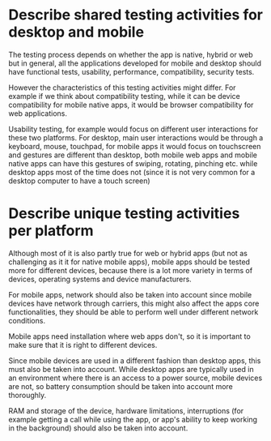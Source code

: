 # Describe shared testing activities for desktop and mobile

The testing process depends on whether the app is native, hybrid or web but in general, all the applications developed for mobile and desktop should have functional tests, usability, performance, compatibility, security tests.

However the characteristics of this testing activities might differ. For example if we think about compatibility testing, while it can be device compatibility for mobile native apps, it would be browser compatibility for web applications.

Usability testing, for example would focus on different user interactions for these two platforms. For desktop, main user interactions would be through a keyboard, mouse, touchpad, for mobile apps it would focus on touchscreen and gestures are different than desktop, both mobile web apps and mobile native apps can have this gestures of swiping, rotating, pinching etc. while desktop apps most of the time does not (since it is not very common for a desktop computer to have a touch screen)

# Describe unique testing activities per platform

Although most of it is also partly true for web or hybrid apps (but not as challenging as it it for native mobile apps), mobile apps should be tested more for different devices, because there is a lot more variety in terms of devices, operating systems and device manufacturers.

For mobile apps, network should also be taken into account since mobile devices have network through carriers, this might also affect the apps core functionalities, they should be able to perform well under different network conditions.

Mobile apps need installation where web apps don't, so it is important to make sure that it is right to different devices.

Since mobile devices are used in a different fashion than desktop apps, this must also be taken into account. While desktop apps are typically used in an environment where there is an access to a power source, mobile devices are not, so battery consumption should be taken into account more thoroughly.

RAM and storage of the device, hardware limitations, interruptions (for example getting a call while using the app, or app's ability to keep working in the background) should also be taken into account.
